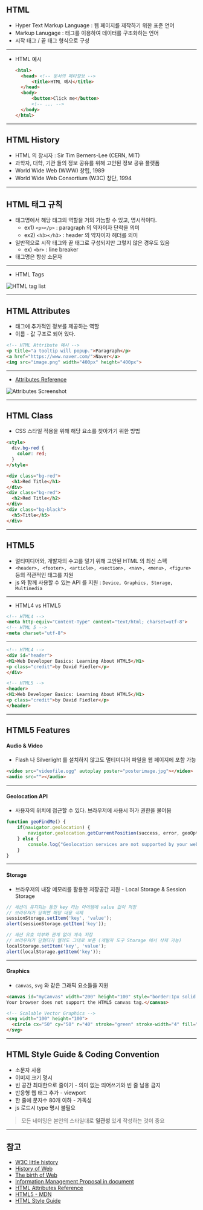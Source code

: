 ## HTML
- Hyper Text Markup Language : 웹 페이지를 제작하기 위한 표준 언어
- Markup Lanugage : 태그를 이용하여 데이터를 구조화하는 언어
- 시작 태그 / 끝 태그 형식으로 구성

---
- HTML 예시

  ``` html
  <html>
    <head> <!-- 문서의 메타정보 -->
        <title>HTML 예시</title>
    </head>
    <body>
        <button>Click me</button>
        <!-- ... -->
    </body>
  </html>
  ```

---
## HTML History
- HTML 의 창시자 : Sir Tim Berners-Lee (CERN, MIT)
- 과학자, 대학, 기관 들의 정보 공유를 위해 고안된 정보 공유 플랫폼
- World Wide Web (WWW) 창립, 1989
- World Wide Web Consortium (W3C) 창단, 1994

---
## HTML 태그 규칙
- 태그명에서 해당 태그의 역할을 거의 가늠할 수 있고, 명시적이다.
  - ex1) `<p></p>` : paragraph 의 약자이자 단락을 의미
  - ex2) `<h3></h3>` : header 의 약자이자 헤더를 의미
- 일반적으로 시작 태그와 끝 태그로 구성되지만 그렇지 않은 경우도 있음
  - ex) `<br>` : line breaker
- 태그명은 항상 소문자

---
- HTML Tags

![HTML tag list]()

---
## HTML Attributes
- 태그에 추가적인 정보를 제공하는 역할
- 이름 - 값 구조로 되어 있다.

```html
<!-- HTML Attribute 예시 -->
<p title="a tooltip will popup.">Paragraph</p>
<a href="https://www.naver.com/">Naver</a>
<img src="image.png" width="400px" height="400px">
```

---
- [Attributes Reference](https://www.w3schools.com/tags/ref_attributes.asp)

![Attributes Screenshot](/Users/gihyojoshuajang/Documents/Programming/TIL/education/fast_campus/1st_week/attributes.png)

---
## HTML Class
- CSS 스타일 적용을 위해 해당 요소를 찾아가기 위한 방법

```html
<style>
  div.bg-red {
    color: red;
  }
</style>

<div class="bg-red">
  <h1>Red Title</h1>
</div>
<div class="bg-red">
  <h2>Red Title</h2>
</div>
<div class="bg-black">
  <h5>Title</h5>
</div>
```

---
## HTML5
- 멀티미디어와, 개발자의 수고를 덜기 위해 고안된 HTML 의 최신 스펙
- `<header>, <footer>, <article>, <section>, <nav>, <menu>, <figure>` 등의 직관적인 태그를 지원
- js 와 함께 사용할 수 있는 API 를 지원 : `Device, Graphics, Storage, Multimedia`

---
- HTML4 vs HTML5

```html
<!-- HTML4 -->
<meta http-equiv="Content-Type" content="text/html; charset=utf-8">
<!-- HTML 5 -->
<meta charset="utf-8">
```

---
```html
<!-- HTML4 -->
<div id="header">
<H1>Web Developer Basics: Learning About HTML5</H1>
<p class="credit">by David Fiedler</p>
</div>

<!-- HTML5 -->
<header>
<H1>Web Developer Basics: Learning About HTML5</H1>
<p class="credit">by David Fiedler</p>
</header>
```

---
## HTML5 Features
#### Audio & Video
- Flash 나 Silverlight 를 설치하지 않고도 멀티미디어 파일을 웹 페이지에 포함 가능

```html
<video src="videofile.ogg" autoplay poster="posterimage.jpg"></video>
<audio src=""></audio>
```

---
#### Geolocation API
- 사용자의 위치에 접근할 수 있다. 브라우저에 사용시 허가 권한을 물어봄

```javascript
function geoFindMe() {
    if(navigator.geolocation) {
        navigator.geolocation.getCurrentPosition(success, error, geoOptions);
    } else {
        console.log("Geolocation services are not supported by your web browser.");
    }
}
```

---
#### Storage
- 브라우저의 내장 메모리를 활용한 저장공간 지원 - Local Storage & Session Storage

```javascript
// 세션이 유지되는 동안 key 라는 아이템에 value 값이 저장
// 브라우저가 닫히면 해당 내용 삭제
sessionStorage.setItem('key', 'value');
alert(sessionStorage.getItem('key'));

// 세션 유효 여부와 관계 없이 계속 저장
// 브라우저가 닫혔다가 열려도 그대로 보존 (개발자 도구 Storage 에서 삭제 가능)
localStorage.setItem('key', 'value');
alert(localStorage.getItem('key'));
```

---
#### Graphics
- `canvas`, `svg` 와 같은 그래픽 요소들을 지원

```html
<canvas id="myCanvas" width="200" height="100" style="border:1px solid #d3d3d3;">
Your browser does not support the HTML5 canvas tag.</canvas>

<!-- Scalable Vector Graphics -->
<svg width="100" height="100">
  <circle cx="50" cy="50" r="40" stroke="green" stroke-width="4" fill="yellow" />
</svg>
```

---
## HTML Style Guide & Coding Convention
- 소문자 사용
- 이미지 크기 명시
- 빈 공간 최대한으로 줄이기 - 의미 없는 띄어쓰기와 빈 줄 남용 금지
- 반응형 웹 태그 추가 - viewport
- 한 줄에 문자수 80개 이하 - 가독성
- js 로드시 type 명시 불필요

> 모든 네이밍은 본인의 스타일대로 **일관성** 있게 작성하는 것이 중요
---
## 참고
- [W3C little history](https://www.w3.org/History.html)
- [History of Web](http://webfoundation.org/about/vision/history-of-the-web/)
- [The birth of Web](http://home.cern/topics/birth-web)
- [Information Management Proposal in document](https://www.w3.org/History/1989/proposal.html)
- [HTML Attributes Reference](https://www.w3schools.com/tags/ref_attributes.asp)
- [HTML5 - MDN](https://developer.mozilla.org/ko/docs/Web/HTML/HTML5)
- [HTML Style Guide](https://www.w3schools.com/html/html5_syntax.asp)
